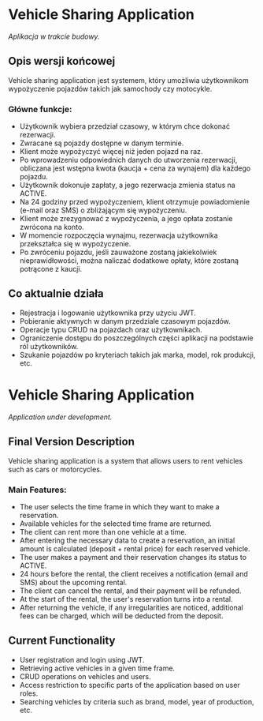 # Vehicle Sharing Application

_Aplikacja w trakcie budowy._

## Opis wersji końcowej

Vehicle sharing application jest systemem, który umożliwia użytkownikom wypożyczenie pojazdów takich jak samochody czy motocykle.

### Główne funkcje:
- Użytkownik wybiera przedział czasowy, w którym chce dokonać rezerwacji.
- Zwracane są pojazdy dostępne w danym terminie.
- Klient może wypożyczyć więcej niż jeden pojazd na raz.
- Po wprowadzeniu odpowiednich danych do utworzenia rezerwacji, obliczana jest wstępna kwota (kaucja + cena za wynajem) dla każdego pojazdu.
- Użytkownik dokonuje zapłaty, a jego rezerwacja zmienia status na ACTIVE.
- Na 24 godziny przed wypożyczeniem, klient otrzymuje powiadomienie (e-mail oraz SMS) o zbliżającym się wypożyczeniu.
- Klient może zrezygnować z wypożyczenia, a jego opłata zostanie zwrócona na konto.
- W momencie rozpoczęcia wynajmu, rezerwacja użytkownika przekształca się w wypożyczenie.
- Po zwróceniu pojazdu, jeśli zauważone zostaną jakiekolwiek nieprawidłowości, można naliczać dodatkowe opłaty, które zostaną potrącone z kaucji.

## Co aktualnie działa

- Rejestracja i logowanie użytkownika przy użyciu JWT.
- Pobieranie aktywnych w danym przedziale czasowym pojazdów.
- Operacje typu CRUD na pojazdach oraz użytkownikach.
- Ograniczenie dostępu do poszczególnych części aplikacji na podstawie ról użytkowników.
- Szukanie pojazdów po kryteriach takich jak marka, model, rok produkcji, etc.


# Vehicle Sharing Application

_Application under development._

## Final Version Description

Vehicle sharing application is a system that allows users to rent vehicles such as cars or motorcycles.

### Main Features:
- The user selects the time frame in which they want to make a reservation.
- Available vehicles for the selected time frame are returned.
- The client can rent more than one vehicle at a time.
- After entering the necessary data to create a reservation, an initial amount is calculated (deposit + rental price) for each reserved vehicle.
- The user makes a payment and their reservation changes its status to ACTIVE.
- 24 hours before the rental, the client receives a notification (email and SMS) about the upcoming rental.
- The client can cancel the rental, and their payment will be refunded.
- At the start of the rental, the user's reservation turns into a rental.
- After returning the vehicle, if any irregularities are noticed, additional fees can be charged, which will be deducted from the deposit.

## Current Functionality

- User registration and login using JWT.
- Retrieving active vehicles in a given time frame.
- CRUD operations on vehicles and users.
- Access restriction to specific parts of the application based on user roles.
- Searching vehicles by criteria such as brand, model, year of production, etc.

